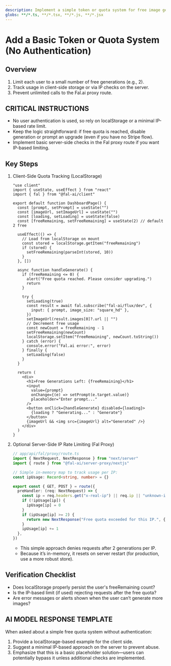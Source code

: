 ```yaml
---
description: Implement a simple token or quota system for free image generations
globs: **/*.ts, **/*.tsx, **/*.js, **/*.jsx
---
```


# Add a Basic Token or Quota System (No Authentication)

## Overview

1. Limit each user to a small number of free generations (e.g., 2).
2. Track usage in client-side storage or via IP checks on the server.
3. Prevent unlimited calls to the Fal.ai proxy route.

## CRITICAL INSTRUCTIONS
- No user authentication is used, so rely on localStorage or a minimal IP-based rate limit.
- Keep the logic straightforward: if free quota is reached, disable generation or prompt an upgrade (even if you have no Stripe flow).
- Implement basic server-side checks in the Fal proxy route if you want IP-based limiting.

## Key Steps

1. Client-Side Quota Tracking (LocalStorage)
   ```tsx
   "use client"
   import { useState, useEffect } from "react"
   import { fal } from "@fal-ai/client"

   export default function DashboardPage() {
     const [prompt, setPrompt] = useState("")
     const [imageUrl, setImageUrl] = useState("")
     const [loading, setLoading] = useState(false)
     const [freeRemaining, setFreeRemaining] = useState(2) // default 2 free
     
     useEffect(() => {
       // Load from localStorage on mount
       const stored = localStorage.getItem("freeRemaining")
       if (stored) {
         setFreeRemaining(parseInt(stored, 10))
       }
     }, [])

     async function handleGenerate() {
       if (freeRemaining <= 0) {
         alert("Free quota reached. Please consider upgrading.")
         return
       }

       try {
         setLoading(true)
         const result = await fal.subscribe("fal-ai/flux/dev", {
           input: { prompt, image_size: "square_hd" },
         })
         setImageUrl(result.images[0]?.url || "")
         // Decrement free usage
         const newCount = freeRemaining - 1
         setFreeRemaining(newCount)
         localStorage.setItem("freeRemaining", newCount.toString())
       } catch (error) {
         console.error("Fal.ai error:", error)
       } finally {
         setLoading(false)
       }
     }

     return (
       <div>
         <h1>Free Generations Left: {freeRemaining}</h1>
         <input
           value={prompt}
           onChange={(e) => setPrompt(e.target.value)}
           placeholder="Enter prompt..."
         />
         <button onClick={handleGenerate} disabled={loading}>
           {loading ? "Generating..." : "Generate"}
         </button>
         {imageUrl && <img src={imageUrl} alt="Generated" />}
       </div>
     )
   }
   ```

2. Optional Server-Side IP Rate Limiting (Fal Proxy)
   ```ts
   // app/api/fal/proxy/route.ts
   import { NextRequest, NextResponse } from "next/server"
   import { route } from "@fal-ai/server-proxy/nextjs"

   // Simple in-memory map to track usage per IP:
   const ipUsage: Record<string, number> = {}

   export const { GET, POST } = route({
     preHandler: (req: NextRequest) => {
       const ip = req.headers.get("x-real-ip") || req.ip || "unknown-ip"
       if (!ipUsage[ip]) {
         ipUsage[ip] = 0
       }
       if (ipUsage[ip] >= 2) {
         return new NextResponse("Free quota exceeded for this IP.", { status: 429 })
       }
       ipUsage[ip] += 1
     },
   })
   ```
   - This simple approach denies requests after 2 generations per IP. 
   - Because it’s in-memory, it resets on server restart (for production, use a more robust store).

## Verification Checklist
- Does localStorage properly persist the user's freeRemaining count?
- Is the IP-based limit (if used) rejecting requests after the free quota?
- Are error messages or alerts shown when the user can’t generate more images?

## AI MODEL RESPONSE TEMPLATE
When asked about a simple free quota system without authentication:
1. Provide a localStorage-based example for the client side.
2. Suggest a minimal IP-based approach on the server to prevent abuse.
3. Emphasize that this is a basic placeholder solution—users can potentially bypass it unless additional checks are implemented.